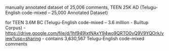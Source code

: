 manually annotated dataset of 25,006 comments, TEEN 25K AD (Telugu-English code-mixed – 25,000 Annotated Dataset)

for TEEN 3.6M BC (Telugu-English code-mixed – 3.6 million - Builtup Corpus) - https://drive.google.com/file/d/1hf949lxtNAxY94wo9QRTO0vQ9V9YQOrk/view?usp=sharing -  contains 3,630,567 Telugu-English code-mixed comments

